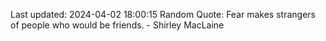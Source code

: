 Last updated: 2024-04-02 18:00:15
Random Quote: Fear makes strangers of people who would be friends. - Shirley MacLaine